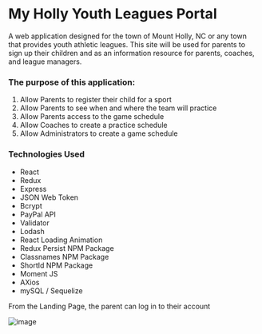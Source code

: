 # My Holly Youth Leagues Portal
A web application designed for the town of Mount Holly, NC or any town that provides youth athletic leagues. This site will be used for parents to sign up their children and as an information resource for parents, coaches, and league managers.

### The purpose of this application: 
1. Allow Parents to register their child for a sport
2. Allow Parents to see when and where the team will practice
3. Allow Parents access to the game schedule
4. Allow Coaches to create a practice schedule
5. Allow Administrators to create a game schedule

### Technologies Used
* React
* Redux
* Express
* JSON Web Token
* Bcrypt
* PayPal API
* Validator
* Lodash
* React Loading Animation
* Redux Persist NPM Package
* Classnames NPM Package
* ShortId NPM Package
* Moment JS
* AXios
* mySQL / Sequelize

From the Landing Page, the parent can log in to their account

![image](https://user-images.githubusercontent.com/32331741/40629273-0de3ada4-6298-11e8-9140-901a455b8072.png)


